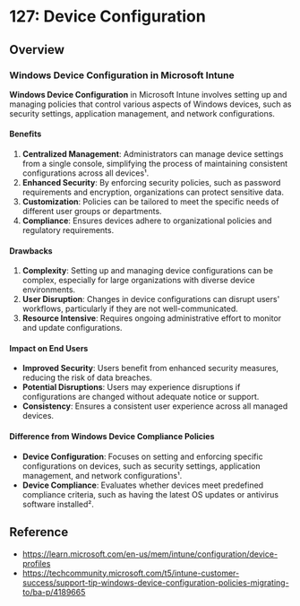 # 127: Device Configuration

## Overview
### Windows Device Configuration in Microsoft Intune

**Windows Device Configuration** in Microsoft Intune involves setting up and managing policies that control various aspects of Windows devices, such as security settings, application management, and network configurations.

#### Benefits
1. **Centralized Management**: Administrators can manage device settings from a single console, simplifying the process of maintaining consistent configurations across all devices¹.
2. **Enhanced Security**: By enforcing security policies, such as password requirements and encryption, organizations can protect sensitive data.
3. **Customization**: Policies can be tailored to meet the specific needs of different user groups or departments.
4. **Compliance**: Ensures devices adhere to organizational policies and regulatory requirements.

#### Drawbacks
1. **Complexity**: Setting up and managing device configurations can be complex, especially for large organizations with diverse device environments.
2. **User Disruption**: Changes in device configurations can disrupt users' workflows, particularly if they are not well-communicated.
3. **Resource Intensive**: Requires ongoing administrative effort to monitor and update configurations.

#### Impact on End Users
- **Improved Security**: Users benefit from enhanced security measures, reducing the risk of data breaches.
- **Potential Disruptions**: Users may experience disruptions if configurations are changed without adequate notice or support.
- **Consistency**: Ensures a consistent user experience across all managed devices.

#### Difference from Windows Device Compliance Policies
- **Device Configuration**: Focuses on setting and enforcing specific configurations on devices, such as security settings, application management, and network configurations¹.
- **Device Compliance**: Evaluates whether devices meet predefined compliance criteria, such as having the latest OS updates or antivirus software installed².


## Reference

* https://learn.microsoft.com/en-us/mem/intune/configuration/device-profiles
* https://techcommunity.microsoft.com/t5/intune-customer-success/support-tip-windows-device-configuration-policies-migrating-to/ba-p/4189665

